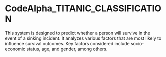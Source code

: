 # CodeAlpha_TITANIC_CLASSIFICATION
This system is designed to predict whether a person will survive in the event of a sinking incident. It analyzes various factors that are most likely to influence survival outcomes. Key factors considered include socio-economic status, age, and gender, among others. 
